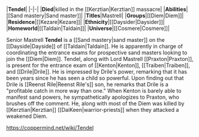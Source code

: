|**Tendel**|
|-|-|
|**Died**|killed in the [[Kerztian\|Kerztian]] massacre|
|**Abilities**|[[Sand mastery\|Sand master]]|
|**Titles**|Mastrell|
|**Groups**|[[Diem\|Diem]]|
|**Residence**|[[Kezare\|Kezare]]|
|**Ethnicity**|[[Daysider\|Daysider]]|
|**Homeworld**|[[Taldain\|Taldain]]|
|**Universe**|[[Cosmere\|Cosmere]]|

Senior Mastrell **Tendel** is a [[Sand mastery\|sand master]] on the [[Dayside\|Dayside]] of [[Taldain\|Taldain]]. He is apparently in charge of coordinating the entrance exams for prospective sand masters looking to join the [[Diem\|Diem]].
Tendel, along with Lord Mastrell [[Praxton\|Praxton]], is present for the entrance exam of [[Kenton\|Kenton]], [[Traiben\|Traiben]], and [[Drile\|Drile]]. He is impressed by Drile's power, remarking that it has been years since he has seen a child so powerful. Upon finding out that Drile is [[Reenst Rile\|Reenst Rile's]] son, he remarks that Drile is a "profitable catch in more way than one."  When Kenton is barely able to manifest sand powers, he sympathetically apologizes to Praxton, who brushes off the comment. He, along with most of the Diem was killed by [[Kerztian\|Kerztian]] [[DaiKeen\|warrior-priests]] when they attacked a weakened Diem.



https://coppermind.net/wiki/Tendel